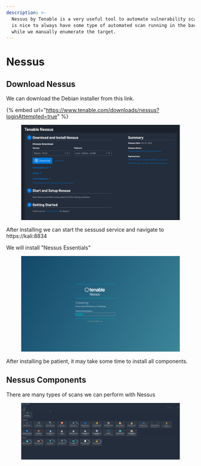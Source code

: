 ```yaml
---
description: >-
  Nessus by Tenable is a very useful tool to automate vulnerability scanning. It
  is nice to always have some type of automated scan running in the background
  while we manually enumerate the target.
---
```


# Nessus

## Download Nessus

We can download the Debian installer from this link.

{% embed url="https://www.tenable.com/downloads/nessus?loginAttempted=true" %}

<figure><img src="../../../.gitbook/assets/image (3) (1) (1) (1) (1) (1) (1) (1) (1) (1) (1) (1) (1).png" alt=""><figcaption></figcaption></figure>

After installing we can start the sessusd service and navigate to https://kali:8834

We will install "Nessus Essentials"

<figure><img src="../../../.gitbook/assets/image (1) (1) (1) (1) (1) (1) (1) (1) (1) (1) (1) (1) (1) (1) (1) (1) (1) (1) (1) (1) (1) (1) (1) (1) (1) (1) (1) (1) (1) (1) (1).png" alt=""><figcaption></figcaption></figure>

After installing be patient, it may take some time to install all components.



## Nessus Components

There are many types of scans we can perform with Nessus

<figure><img src="../../../.gitbook/assets/image (2) (1) (1) (1) (1) (1) (1) (1) (1) (1) (1) (1) (1) (1) (1) (1) (1) (1) (1) (1).png" alt=""><figcaption></figcaption></figure>
